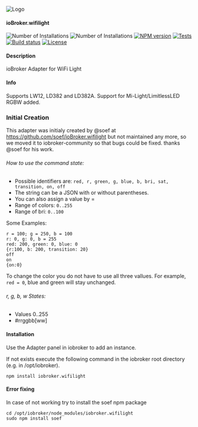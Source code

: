 ![Logo](admin/wifilight.png)

#### ioBroker.wifilight 

![Number of Installations](http://iobroker.live/badges/wifilight-community-installed.svg) ![Number of Installations](http://iobroker.live/badges/wifilight-community-stable.svg) [![NPM version](http://img.shields.io/npm/v/iobroker.wifilight.svg)](https://www.npmjs.com/package/iobroker.wifilight)
[![Tests](http://img.shields.io/travis/soef/ioBroker.wifilight/master.svg)](https://travis-ci.org/soef/ioBroker.wifilight)
[![Build status](https://ci.appveyor.com/api/projects/status/2hvs4fvfms7xhmnw?svg=true)](https://ci.appveyor.com/project/soef/iobroker-wifilight)
[![License](https://img.shields.io/badge/license-MIT-blue.svg?style=flat)](https://github.com/soef/iobroker.wifilight/blob/master/LICENSE)

#### Description

ioBroker Adapter for WiFi Light

#### Info
Supports LW12, LD382 and LD382A.
Support for Mi-Light/LimitlessLED RGBW added.

### Initial Creation
This adapter was initialy created by @soef at https://github.com/soef/ioBroker.wifilight but not maintained any more, so we moved it to iobroker-community so that bugs could be fixed. thanks @soef for his work.

###### How to use the command state:
+ Possible identifiers are: ``red, r, green, g, blue, b, bri, sat, transition, on, off``
+ The string can be a JSON with or without parentheses. 
+ You can also assign a value by =
+ Range of colors: ```0..255``` 
+ Range of bri: ``0..100`` 

Some Examples:
```
r = 100; g = 250, b = 100
r: 0, g: 0, b = 255
red: 200, green: 0, blue: 0
{r:100, b: 200, transition: 20}
off
on
{on:0}
```
To change the color you do not have to use all three vallues.
For example, ``` red = 0 ```, blue and green will stay unchanged.

###### r, g, b, w States:
+ Values 0..255
+ \#rrggbb[ww]

#### Installation
Use the Adapter panel in iobroker to add an instance.

If not exists execute the following command in the iobroker root directory (e.g. in /opt/iobroker).
```
npm install iobroker.wifilight 
```

#### Error fixing
In case of not working try to install the soef npm package
```
cd /opt/iobroker/node_modules/iobroker.wifilight 
sudo npm install soef 
```
<!--
### License
The MIT License (MIT)

Copyright (c) 2016 soef <soef@gmx.net>

Permission is hereby granted, free of charge, to any person obtaining a copy
of this software and associated documentation files (the "Software"), to deal
in the Software without restriction, including without limitation the rights
to use, copy, modify, merge, publish, distribute, sublicense, and/or sell
copies of the Software, and to permit persons to whom the Software is
furnished to do so, subject to the following conditions:

The above copyright notice and this permission notice shall be included in
all copies or substantial portions of the Software.

THE SOFTWARE IS PROVIDED "AS IS", WITHOUT WARRANTY OF ANY KIND, EXPRESS OR
IMPLIED, INCLUDING BUT NOT LIMITED TO THE WARRANTIES OF MERCHANTABILITY,
FITNESS FOR A PARTICULAR PURPOSE AND NONINFRINGEMENT. IN NO EVENT SHALL THE
AUTHORS OR COPYRIGHT HOLDERS BE LIABLE FOR ANY CLAIM, DAMAGES OR OTHER
LIABILITY, WHETHER IN AN ACTION OF CONTRACT, TORT OR OTHERWISE, ARISING FROM,
OUT OF OR IN CONNECTION WITH THE SOFTWARE OR THE USE OR OTHER DEALINGS IN
THE SOFTWARE.
-->
